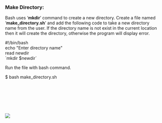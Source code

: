 ### Make Directory:

Bash uses ‘**mkdir**’ command to create a new directory. Create a file named ‘**make_directory.sh**’ and add the following code to take a new directory name from the user. If the directory name is not exist in the current location then it will create the directory, otherwise the program will display error.

#!/bin/bash  
echo "Enter directory name"  
read newdir  
\`mkdir $newdir\`

Run the file with bash command.

$ bash make_directory.sh

![](data:image/svg+xml,%3Csvg%20xmlns='http://www.w3.org/2000/svg'%20viewBox='0%200%20734%20120'%3E%3C/svg%3E)

![](https://linuxhint.com/wp-content/uploads/2018/07/h22.png)
